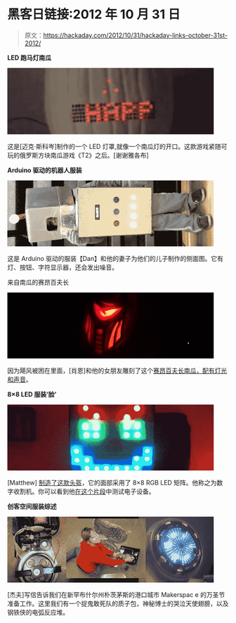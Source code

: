 # 黑客日链接:2012 年 10 月 31 日

> 原文：<https://hackaday.com/2012/10/31/hackaday-links-october-31st-2012/>

**LED 跑马灯南瓜**

![](img/4aff2105fca9a19c5890e3407d99f003.png "links-halloween-marquee-pumpkin")

这是[迈克·斯科岑]制作的一个 LED 灯罩,就像一个南瓜灯的开口。这款游戏紧随可玩的俄罗斯方块南瓜游戏《T2》之后。[谢谢雅各布]

**Arduino 驱动的机器人服装**

![](img/ce8ebf6d734be3ee1be1c09473fe24c5.png "links-arduion-robot-costume")

这是 Arduino 驱动的服装【Dan】和他的妻子为他们的儿子制作的侧面图。它有灯、按钮、字符显示器，还会发出噪音。

来自南瓜的赛昂百夫长

![](img/c901bd0ed099bc9ca7eb6504bae37064.png "led-cylon-centurion-pumpkin")

因为飓风被困在里面，[肖恩]和他的女朋友雕刻了这个[赛昂百夫长南瓜，配有灯光和声音](http://www.youtube.com/watch?v=PrBekH3wnGs)。

**8×8 LED 服装‘脸’**

![](img/618a811319e0174408d3fbd5d6197795.png "links_8x8-costume-face")

[Matthew] [制造了这款头盔](http://imgur.com/a/U6A1F/layout/blog)，它的面部采用了 8×8 RGB LED 矩阵。他称之为数字收割机。你可以看到他[在这个片段](http://www.youtube.com/watch?v=tVbnfPghs2I)中测试电子设备。

**创客空间服装综述**

![](img/99f4b1bec60597b2c7f2588b731e2be2.png "links-makerspace-halloween-costumes")

[杰夫]写信告诉我们在新罕布什尔州朴茨茅斯的港口城市 Makerspac e 的万圣节准备工作。这里我们有一个捉鬼敢死队的质子包，神秘博士的哭泣天使翅膀，以及钢铁侠的电弧反应堆。
